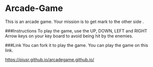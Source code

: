 Arcade-Game
===============================

This is an arcade game. Your mission is to get mark to the other side .

###Instructions
To play the game, use the UP, DOWN, LEFT and RIGHT Arrow keys on your key board to avoid being hit by the enemies.


###Link
You can fork it to play the game.
You can play the game on this link.

https://piusr.github.io/arcadegame.github.io/ 
